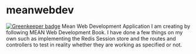 # meanwebdev

[![Greenkeeper badge](https://badges.greenkeeper.io/abdulhannanali/meanwebdev.svg)](https://greenkeeper.io/)
Mean Web Development Application I am creating by following MEAN Web Development Book. 
I have done a few things on my own such as implementing the Redis Session store and the routes and controllers to test in reality whether they are working as specified or not.  
